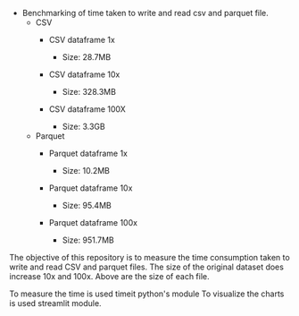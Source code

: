 - Benchmarking of time taken to write and read csv and parquet file.
    - CSV 
        - CSV dataframe 1x
            - Size: 28.7MB

        - CSV dataframe 10x
            - Size: 328.3MB

        - CSV dataframe 100X
            - Size: 3.3GB
    - Parquet
        - Parquet dataframe 1x
            - Size: 10.2MB

        - Parquet dataframe 10x
            - Size: 95.4MB

        - Parquet dataframe 100x
            - Size: 951.7MB

 The objective of this repository is to measure the time consumption taken to write and read CSV and parquet files. The size of the original dataset does increase 10x and 100x. Above are the size of each file.

  To measure the time is used timeit python's module
  To visualize the charts is used streamlit module.

  